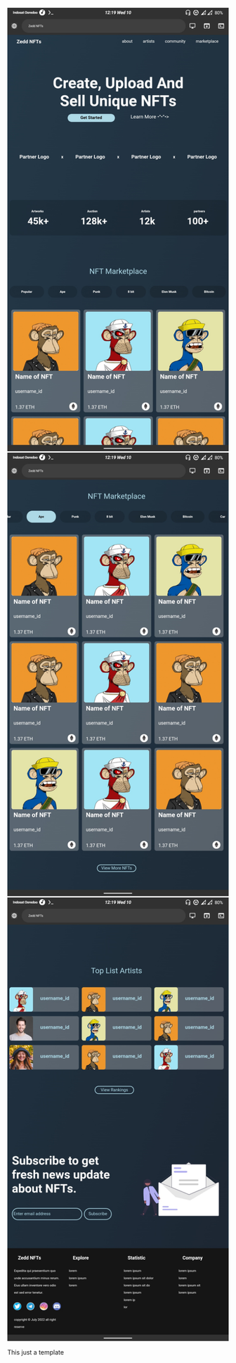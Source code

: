 ![First](Screenshot_20220810-121908341.jpg)
![Second](Screenshot_20220810-121925697.jpg)
![Third](Screenshot_20220810-121932876.jpg)

This just a template